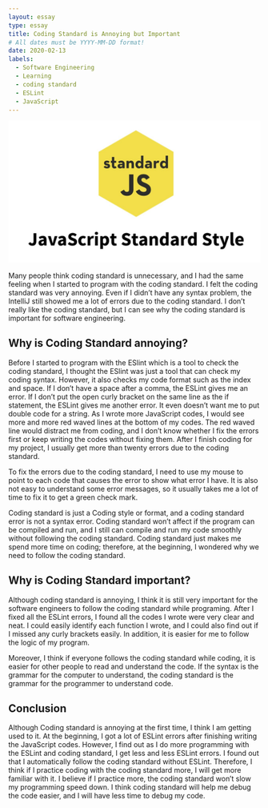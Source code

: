 ```yaml
---
layout: essay
type: essay
title: Coding Standard is Annoying but Important
# All dates must be YYYY-MM-DD format!
date: 2020-02-13
labels: 
  - Software Engineering
  - Learning
  - coding standard
  - ESLint
  - JavaScript
---
```


<img class="ui medium top floated image" src="../images/codes.jpg">

Many people think coding standard is unnecessary, and I had the same feeling when I started to program with the coding standard.  I felt the coding standard was very annoying.  Even if I didn’t have any syntax problem, the IntelliJ still showed me a lot of errors due to the coding standard.  I don’t really like the coding standard, but I can see why the coding standard is important for software engineering. 

## Why is Coding Standard annoying?


Before I started to program with the ESlint which is a tool to check the coding standard, I thought the ESlint was just a tool that can check my coding syntax.  However, it also checks my code format such as the index and space.  If I don’t have a space after a comma, the ESLint gives me an error.  If I don’t put the open curly bracket on the same line as the if statement, the ESLint gives me another error.  It even doesn’t want me to put double code for a string.  As I wrote more JavaScript codes, I would see more and more red waved lines at the bottom of my codes.  The red waved line would distract me from coding, and I don’t know whether I fix the errors first or keep writing the codes without fixing them.  After I finish coding for my project, I usually get more than twenty errors due to the coding standard.  

To fix the errors due to the coding standard, I need to use my mouse to point to each code that causes the error to show what error I have.  It is also not easy to understand some error messages, so it usually takes me a lot of time to fix it to get a green check mark.   

Coding standard is just a Coding style or format, and a coding standard error is not a syntax error.  Coding standard won’t affect if the program can be compiled and run, and I still can compile and run my code smoothly without following the coding standard.  Coding standard just makes me spend more time on coding; therefore, at the beginning, I wondered why we need to follow the coding standard. 



## Why is Coding Standard important?

Although coding standard is annoying, I think it is still very important for the software engineers to follow the coding standard while programing.  After I fixed all the ESLint errors, I found all the codes I wrote were very clear and neat.  I could easily identify each function I wrote, and I could also find out if I missed any curly brackets easily.  In addition, it is easier for me to follow the logic of my program.

Moreover, I think if everyone follows the coding standard while coding, it is easier for other people to read and understand the code.  If the syntax is the grammar for the computer to understand, the coding standard is the grammar for the programmer to understand code.


## Conclusion

Although Coding standard is annoying at the first time, I think I am getting used to it.  At the beginning, I got a lot of ESLint errors after finishing writing the JavaScript codes.  However, I find out as I do more programming with the ESLint and coding standard, I get less and less ESLint errors.  I found out that I automatically follow the coding standard without ESLint.  Therefore, I think if I practice coding with the coding standard more, I will get more familiar with it.  I believe if I practice more, the coding standard won’t slow my programming speed down.  I think coding standard will help me debug the code easier, and I will have less time to debug my code.
